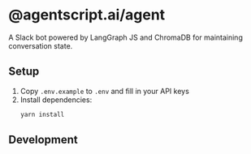 # @agentscript.ai/agent

A Slack bot powered by LangGraph JS and ChromaDB for maintaining conversation state.

## Setup

1. Copy `.env.example` to `.env` and fill in your API keys
2. Install dependencies:
    ```bash
    yarn install
    ```

## Development
